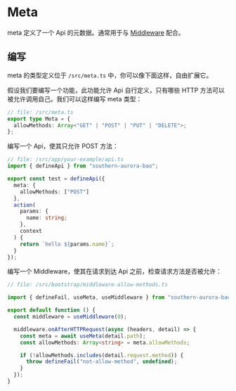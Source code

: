 # Meta

meta 定义了一个 Api 的元数据。通常用于与 [Middleware](/docs/middleware.md) 配合。

## 编写

meta 的类型定义位于 `/src/meta.ts` 中，你可以像下面这样，自由扩展它。

假设我们要编写一个功能，此功能允许 Api 自行定义，只有哪些 HTTP 方法可以被允许调用自己。我们可以这样编写 meta 类型：

```ts
// file: /src/meta.ts
export type Meta = {
  allowMethods: Array<"GET" | "POST" | "PUT" | "DELETE">;
};
```

编写一个 Api，使其只允许 POST 方法：

```ts
// file: /src/app/your-example/api.ts
import { defineApi } from "southern-aurora-bao";

export const test = defineApi({
  meta: {
    allowMethods: ["POST"]
  },
  action(
    params: {
      name: string;
    },
    context
  ) {
    return `hello ${params.name}`;
  }
});
```

编写一个 Middleware，使其在请求到达 Api 之前，检查请求方法是否被允许：

```ts
// file: /src/bootstrap/middleware-allow-methods.ts

import { defineFail, useMeta, useMiddleware } from "southern-aurora-bao";

export default function () {
  const middleware = useMiddleware(0);

  middleware.onAfterHTTPRequest(async (headers, detail) => {
    const meta = await useMeta(detail.path);
    const allowMethods: Array<string> = meta.allowMethods;

    if (!allowMethods.includes(detail.request.method)) {
      throw defineFail("not-allow-method", undefined);
    }
  });
}
```